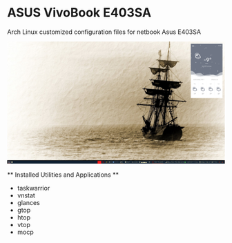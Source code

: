 # ASUS VivoBook E403SA
Arch Linux customized configuration files for netbook Asus E403SA

![alt text](/Screenshot_2018-Feb-07_17:43:12.png "Arch Linux on Asus E403SA")

** Installed Utilities and Applications **
  - taskwarrior
  - vnstat
  - glances
  - gtop
  - htop
  - vtop
  - mocp
